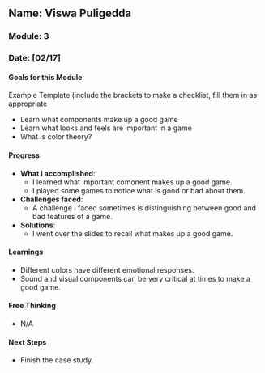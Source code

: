 <!-- Markdown Docs: https://docs.github.com/en/get-started/writing-on-github/getting-started-with-writing-and-formatting-on-github/basic-writing-and-formatting-syntax -->
## Name: Viswa Puligedda
### Module: 3

<!-- Repeat the below as needed-->
### Date: [02/17]

#### Goals for this Module
 Example Template (include the brackets to make a checklist, fill them in as appropriate
- Learn what components make up a good game
- Learn what looks and feels are important in a game
- What is color theory? 


#### Progress
- **What I accomplished**:
  - I learned what important comonent makes up a good game.
  - I played some games to notice what is good or bad about them.
- **Challenges faced**:
  - A challenge I faced sometimes is distinguishing between good and bad features of a game.
- **Solutions**:
  - I went over the slides to recall what makes up a good game. 

#### Learnings
- Different colors have different emotional responses.
- Sound and visual components can be very critical at times to make a good game.

#### Free Thinking
- N/A

#### Next Steps
- Finish the case study.
